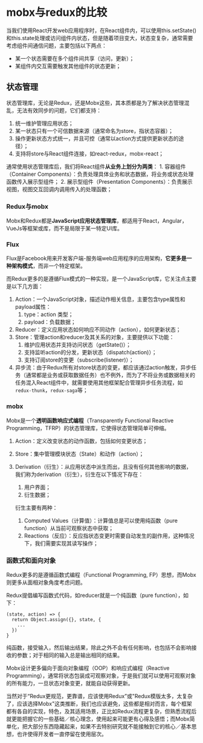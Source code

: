 # mobx与redux的比较

当我们使用React开发web应用程序时，在React组件内，可以使用this.setState()和this.state处理或访问组件内状态，但是随着项目变大，状态变复杂，通常需要考虑组件间通信问题，主要包括以下两点：

- 某一个状态需要在多个组件间共享（访问，更新）；
- 某组件内交互需要触发其他组件的状态更新；

## 状态管理

状态管理库，无论是Redux，还是Mobx这些，其本质都是为了解决状态管理混乱，无法有效同步的问题，它们都支持：

1. 统一维护管理应用状态；
2. 某一状态只有一个可信数据来源（通常命名为store，指状态容器）；
3. 操作更新状态方式统一，并且可控（通常以action方式提供更新状态的途径）；
4. 支持将store与React组件连接，如react-redux，mobx-react；

通常使用状态管理库后，我们将React组件**从业务上划分为两类**：
      1. 容器组件（Container Components）：负责处理具体业务和状态数据，将业务或状态处理函数传入展示型组件；
      2. 展示型组件（Presentation Components）：负责展示视图，视图交互回调内调用传入的处理函数；

### Redux与mobx

Mobx和Redux都是**JavaScript应用状态管理库**，都适用于React，Angular，VueJs等框架或库，而不是局限于某一特定UI库。

### Flux

Flux是Facebook用来开发客户端-服务端web应用程序的应用架构，**它更多是一种架构模式**，而非一个特定框架。



而Redux更多的是遵循Flux模式的一种实现，是一个JavaScript库，它关注点主要是以下几方面：

1. Action：一个JavaScript对象，描述动作相关信息，主要包含type属性和payload属性：
   1. type：action 类型；
   2. payload：负载数据；
2. Reducer：定义应用状态如何响应不同动作（action），如何更新状态；
3. Store：管理action和reducer及其关系的对象，主要提供以下功能：
   1. 维护应用状态并支持访问状态（getState()）；
   2. 支持监听action的分发，更新状态（dispatch(action)）；
   3. 支持订阅store的变更（subscribe(listener)）；
4. 异步流：由于Redux所有对store状态的变更，都应该通过action触发，异步任务（通常都是业务或获取数据任务）也不例外，而为了不将业务或数据相关的任务混入React组件中，就需要使用其他框架配合管理异步任务流程，如`redux-thunk`，`redux-saga`等；



### mobx

Mobx是一个**透明函数响应式编程**（Transparently Functional Reactive Programming，TFRP）的状态管理库，它使得状态管理简单可伸缩。





1. Action：定义改变状态的动作函数，包括如何变更状态；

2. Store：集中管理模块状态（State）和动作（action）；

3. Derivation（衍生）：从应用状态中派生而出，且没有任何其他影响的数据，我们称为derivation（衍生），衍生在以下情况下存在：

   1. 用户界面；
   2. 衍生数据；

   衍生主要有两种：

   1. Computed Values（计算值）：计算值总是可以使用纯函数（pure function）从当前可观察状态中获取；
   2. Reactions（反应）：反应指状态变更时需要自动发生的副作用，这种情况下，我们需要实现其读写操作；

### 函数式和面向对象

Redux更多的是遵循函数式编程（Functional Programming, FP）思想，而Mobx则更多从面相对象角度考虑问题。

Redux提倡编写函数式代码，如reducer就是一个纯函数（pure function），如下：

```
(state, action) => {
  return Object.assign({}, state, {
    ...
  })
}

```

纯函数，接受输入，然后输出结果，除此之外不会有任何影响，也包括不会影响接收的参数；对于相同的输入总是输出相同的结果。

Mobx设计更多偏向于面向对象编程（OOP）和响应式编程（Reactive Programming），通常将状态包装成可观察对象，于是我们就可以使用可观察对象的所有能力，一旦状态对象变更，就能自动获得更新。



当然对于“Redux更规范，更靠谱，应该使用Redux”或"Redux模版太多，太复杂了，应该选择Mobx"这类推断，我们也应该避免，这些都是相对而言，每个框架都有各自的实现，特色，及其适用场景，正比如Redux流程更复杂，但熟悉流程后就更能把握它的一些基础／核心理念，使用起来可能更有心得及感悟；而Mobx简单化，把大部分东西隐藏起来，如果不去特别研究就不能接触到它的核心／基本思想，也许使得开发者一直停留在使用层次。



